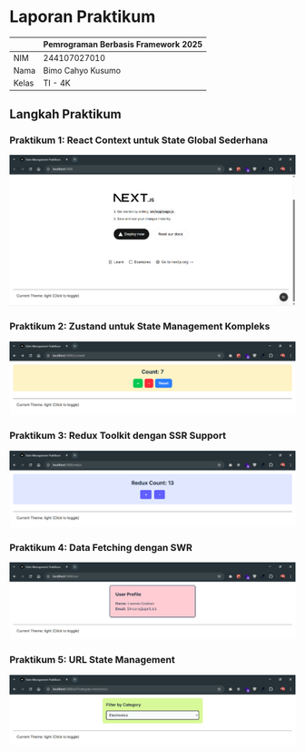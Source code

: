 # Laporan Praktikum

|       | Pemrograman Berbasis Framework 2025 |
| ----- | ----------------------------------- |
| NIM   | 244107027010                        |
| Nama  | Bimo Cahyo Kusumo                   |
| Kelas | TI - 4K                             |

## Langkah Praktikum

### Praktikum 1: React Context untuk State Global Sederhana
   ![Hasil implementasi React Context](<public/screenshots/01 - React Context.png>)

### Praktikum 2: Zustand untuk State Management Kompleks
   ![Hasil implementasi Zustand](<public/screenshots/02 - Zustand.png>)

### Praktikum 3: Redux Toolkit dengan SSR Support
   ![Hasil implementasi Redux Toolkit](<public/screenshots/03 - React Redux.png>)

### Praktikum 4: Data Fetching dengan SWR
   ![Hasil implementasi dengan SWR](<public/screenshots/04 - Fetch SWR.png>)

### Praktikum 5: URL State Management
   ![Hasil implementasi URL State](<public/screenshots/05 - Url State.png>)
